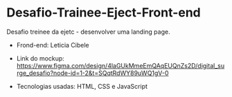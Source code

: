 # Desafio-Trainee-Eject-Front-end
Desafio treinee da ejetc - desenvolver uma landing page.
* Frond-end: Leticia Cibele
* Link do mockup: https://www.figma.com/design/4laGUkMmeEmQAqEUQnZs2D/digital_surge_desafio?node-id=1-2&t=SQqtRdWY89uWQ1gV-0

* Tecnologias usadas: HTML, CSS e JavaScript
